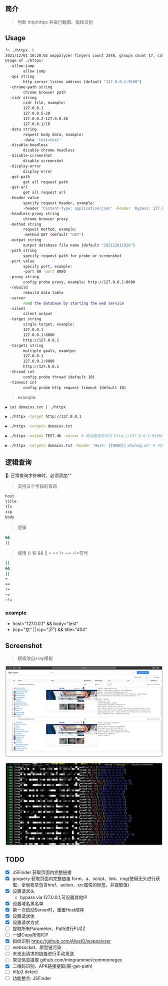 ## 简介

> 判断 http/https 并进行截图、指纹识别

## Usage

```bash
└> ./httpx -h
2021/12/01 10:28:02 wappalyzer fingers count 2548, groups count 17, categories count 96, no icon count 47
Usage of ./httpx:
  -allow-jump
    	allow jump
  -api string
    	http server listen address (default "127.0.0.1:9100")
  -chrome-path string
    	chrome browser path
  -cidr string
    	cidr file, example:
    	127.0.0.1
    	127.0.0.5-20
    	127.0.0.2-127.0.0.20
    	127.0.0.1/18
  -data string
    	request body data, example:
    	-data 'test=test'
  -disable-headless
    	disable chrome headless
  -disable-screenshot
    	disable screenshot
  -display-error
    	display error
  -get-path
    	get all request path
  -get-url
    	get all request url
  -header value
    	specify request header, example:
    	-header 'Content-Type: application/json' -header 'Bypass: 127.0.0.1' (default [Content-Type: application/x-www-form-urlencoded])
  -headless-proxy string
    	chrome browser proxy
  -method string
    	request method, example:
    	-method GET (default "GET")
  -output string
    	output database file name (default "202112011028")
  -path string
    	specify request path for probe or screenshot
  -port value
    	specify port, example:
    	-port 80 -port 8080
  -proxy string
    	config probe proxy, example: http://127.0.0.1:8080
  -rebuild
    	rebuild data table
  -server
    	read the database by starting the web service
  -silent
    	silent output
  -target string
    	single target, example:
    	127.0.0.1
    	127.0.0.1:8080
    	http://127.0.0.1
  -targets string
    	multiple goals, examlpe:
    	127.0.0.1
    	127.0.0.1:8080
    	http://127.0.0.1
  -thread int
    	config probe thread (default 10)
  -timeout int
    	config probe http request timeout (default 10)
```

> example:

```bash
▶ cat domains.txt | ./httpx
```

```bash
▶ ./httpx -target http://127.0.0.1
```

```bash
▶ ./httpx -targets domains.txt
```

```bash
▶ ./httpx -output TEST.db -server # 启动服务并访问 http://127.0.0.1:9100/
```

```bash
▶ ./httpx -targets domains.txt -header "Host: {{RAND}}.dnslog.cn" # 对应header的fuzz，搭配代理工具获取请求包，查询RAND字段
```

## 逻辑查询

📢: 正常查询字符串时，必须添加""

> 支持五个字段的查询

```bash
host
title
tls
icp
body
```

> 逻辑

```bash
&&
||
```

> 使用 () 和 && || = == != ~= ~!=符号

```bash
()
&&
||
=
==
!=
~=
~!=
```

### example

- host="127.0.0.1" && body="test"
- (icp="京" || icp="沪") && title="404"

## Screenshot

> 模板改自xray模板

![image-20211201103007866](.images/image-20211201103007866.png)

![image-20210723135945748](.images/image-20210723135945748.png)

## TODO

- [x] JSFinder 获取页面内完整链接
- [x] goquery 获取页面内完整链接 form、a、script、link、img(使用无头进行获取，全局枚举包含href、action、src属性的标签，并提取值)
- [x] 设置请求头
  - bypass via 127.0.0.1,可设置其他IP
- [x] 设置域名黑名单
- [x] 第一次启动Server时，重置Host顺序
- [x] 设置请求体
- [x] 设置请求方式
- [ ] 提取所有Parameter、Path进行FUZZ
- [ ] 一键Copy所有ICP
- [x] 指纹识别 https://github.com/AliasIO/wappalyzer
- [ ] websocket、原型链污染
- [ ] 未发出请求的链接进行手动发送
- [ ] 常见信息提取 github.com/mingrammer/commonregex
- [x] 二维码识别、APK链接提取(需-get-path)
- [ ] http2 detect
- [ ] 功能整合: JSFinder
